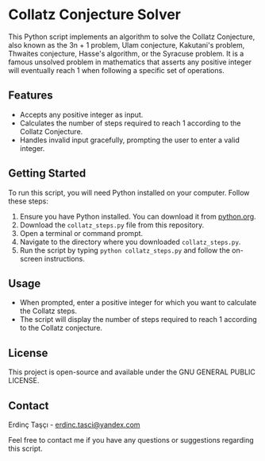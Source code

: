 # Collatz Conjecture Solver

This Python script implements an algorithm to solve the Collatz Conjecture, also known as the 3n + 1 problem, Ulam conjecture, Kakutani's problem, Thwaites conjecture, Hasse's algorithm, or the Syracuse problem. It is a famous unsolved problem in mathematics that asserts any positive integer will eventually reach 1 when following a specific set of operations.

## Features

- Accepts any positive integer as input.
- Calculates the number of steps required to reach 1 according to the Collatz Conjecture.
- Handles invalid input gracefully, prompting the user to enter a valid integer.

## Getting Started

To run this script, you will need Python installed on your computer. Follow these steps:

1. Ensure you have Python installed. You can download it from [python.org](https://www.python.org/).
2. Download the `collatz_steps.py` file from this repository.
3. Open a terminal or command prompt.
4. Navigate to the directory where you downloaded `collatz_steps.py`.
5. Run the script by typing `python collatz_steps.py` and follow the on-screen instructions.

## Usage

- When prompted, enter a positive integer for which you want to calculate the Collatz steps.
- The script will display the number of steps required to reach 1 according to the Collatz conjecture.

## License

This project is open-source and available under the GNU GENERAL PUBLIC LICENSE.

## Contact

Erdinç Taşçı - erdinc.tasci@yandex.com

Feel free to contact me if you have any questions or suggestions regarding this script.
